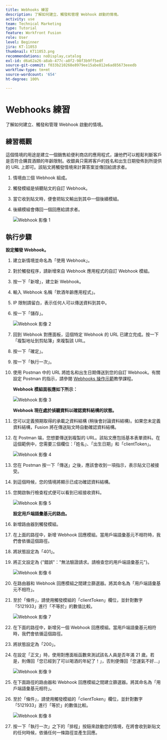 ```yaml
---
title: Webhooks 練習
description: 了解如何建立、觸發和管理 Webhook 啟動的情境。
activity: use
team: Technical Marketing
type: Tutorial
feature: Workfront Fusion
role: User
level: Beginner
jira: KT-11053
thumbnail: KT11053.png
recommendations: noDisplay,catalog
exl-id: d6a62a26-a8ab-477c-a8f2-98f3b9ff5edf
source-git-commit: f033b210268e8979ee15abe812e6ad85673eeedb
workflow-type: tm+mt
source-wordcount: '654'
ht-degree: 100%

---
```


# Webhooks 練習

了解如何建立、觸發和管理 Webhook 啟動的情境。

## 練習概觀

這個情境的用途是建立一個銷售給便利商店的應用程式，讓他們可以輕鬆判斷客戶是否符合購買酒類的年齡限制。收銀員只需將客戶的姓名和出生日期發佈到所提供的 URL 上即可。該貼文將觸發情境來計算答案並傳回給請求者。

1. 情境由三個 Webhook 組成。
1. 觸發模組是偵聽貼文的自訂 Webhook。
1. 當它收到貼文時，便會把貼文輸出到其中一個後續模組。
1. 後續模組會傳回一個回應給請求者。

   ![Webhook 影像 1](../12-exercises/assets/webhooks-walkthrough-1.png)

## 執行步驟

**設定觸發 Webhook。**

1. 建立新情境並命名為「使用 Webhook」。
1. 對於觸發程序，請新增來自 Webhook 應用程式的自訂 Webhook 模組。
1. 按一下「新增」，建立新 Webhook。
1. 輸入 Webhook 名稱「飲酒年齡應用程式」。
1. IP 限制請留白，表示任何人可以傳送資料到其中。
1. 按一下「儲存」。


   ![Webhook 影像 2](../12-exercises/assets/webhooks-walkthrough-2.png)

1. 回到 Webhook 對應面板，這個特定 Webhook 的 URL 已建立完成。按一下「複製地址到剪貼簿」來複製該 URL。
1. 按一下「確定」。
1. 按一下「執行一次」。
1. 使用 Postman 中的 URL 將姓名和出生日期傳送到您的自訂 Webhook。有關設定 Postman 的指示，請參閱 [Webhooks 操作示範](https://experienceleague.adobe.com/docs/workfront-learn/tutorials-workfront/fusion/beyond-basic-modules/webhooks-walkthrough.html?lang=zh-Hant)教學課程。

   **Webhook 模組面板應如下所示：**

   ![Webhook 影像 3](../12-exercises/assets/webhooks-walkthrough-3.png)

   **Webhook 現在處於偵聽資料以確認資料結構的狀態。**

1. 您可以定義預期取得的承載之資料結構 (稍後會討論資料結構)。如果您未定義資料結構，Fusion 將在傳送貼文時自動確認資料結構。
1. 在 Postman 端，您想要傳送到複製的 URL。該貼文應包括基本表單資料。在這個範例中，您需要三個欄位：「姓名」、「出生日期」和「clientToken」。

   ![Webhook 影像 4](../12-exercises/assets/webhooks-walkthrough-4.png)

1. 您在 Postman 按一下「傳送」之後，應該會收到一項指示，表示貼文已被接受。
1. 到這個時候，您的情境將顯示已成功確認資料結構。
1. 您開啟執行檢查程式便可以看到已經接收資料。

   ![Webhook 影像 5](../12-exercises/assets/webhooks-walkthrough-5.png)

   **設定用戶端語彙基元的路由。**

1. 新增路由器到觸發模組。
1. 在上面的路徑中，新增 Webhook 回應模組。當用戶端語彙基元不相符時，我們會依循這個路徑。
1. 將狀態設定為「401」。
1. 將正文設定為 {&quot;錯誤&quot;：&quot;無法驗證請求。請檢查您的用戶端語彙基元&quot;}。

   ![Webhook 影像 6](../12-exercises/assets/webhooks-walkthrough-6.png)

1. 在路由器和 Webhook 回應模組之間建立篩選器。將其命名為「用戶端語彙基元不相符」。
1. 至於「條件」，請使用觸發模組的「clientToken」欄位，並針對數字「5121933」進行「不等於」的數值比較。

   ![Webhook 影像 7](../12-exercises/assets/webhooks-walkthrough-7.png)

1. 在下面的路徑中，新增另一個 Webhook 回應模組。當用戶端語彙基元相符時，我們會依循這個路徑。
1. 將狀態設定為「200」。
1. 在設定「正文」時，使用對應面板函數來測試該名人員是否年滿 21 歲。若是，則傳回「您已經到了可以喝酒的年紀了！」，否則便傳回「您運氣不好...」

   ![Webhook 影像 9](../12-exercises/assets/webhooks-walkthrough-9.png)

1. 在下面路徑的路由器和 Webhook 回應模組之間建立篩選器。將其命名為「用戶端語彙基元相符」。
1. 至於「條件」，請使用觸發模組的「clientToken」欄位，並針對數字「5121933」進行「等於」的數值比較。


   ![Webhook 影像 8](../12-exercises/assets/webhooks-walkthrough-8.png)

1. 按一下「執行一次」之下的「排程」按鈕來啟動您的情境，在將會收到新貼文的任何時候，依循任何一條路徑並產生回應。
